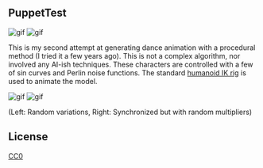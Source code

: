 PuppetTest
----------

![gif](https://i.imgur.com/F8wrLm9.gif)
![gif](https://i.imgur.com/XLNbNfT.gif)

This is my second attempt at generating dance animation with a procedural
method (I tried it a few years ago). This is not a complex algorithm, nor
involved any AI-ish techniques. These characters are controlled with a few of
sin curves and Perlin noise functions. The standard [humanoid IK rig] is used
to animate the model.

[humanoid IK rig]: https://docs.unity3d.com/Manual/InverseKinematics.html

![gif](https://i.imgur.com/cqlAwKL.gif)
![gif](https://i.imgur.com/eu1bEwT.gif)

(Left: Random variations, Right: Synchronized but with random multipliers)

License
-------

[CC0](https://creativecommons.org/publicdomain/zero/1.0/)
